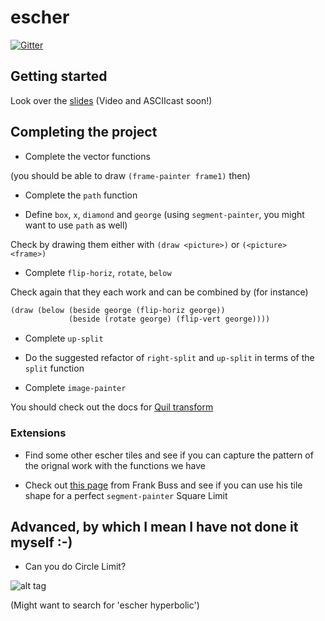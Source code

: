 # escher

[![Gitter](https://badges.gitter.im/Join%20Chat.svg)](https://gitter.im/SICPDistilled/escher?utm_source=badge&utm_medium=badge&utm_campaign=pr-badge)

## Getting started
Look over the [slides](http://www.sicpdistilled.com/slides/2.2.4/#1) (Video and ASCIIcast soon!)

## Completing the project
* Complete the vector functions

(you should be able to draw `(frame-painter frame1)` then)

* Complete the `path` function

* Define `box`, `x`, `diamond` and `george` (using `segment-painter`, you might want to use `path` as well)

Check by drawing them either with `(draw <picture>)` or `(<picture> <frame>)`

* Complete `flip-horiz`, `rotate`, `below`

Check again that they each work and can be combined by (for instance)

```clojure
(draw (below (beside george (flip-horiz george))
             (beside (rotate george) (flip-vert george))))
```

* Complete `up-split`

* Do the suggested refactor of `right-split` and `up-split` in terms of the `split` function

* Complete `image-painter`

You should check out the docs for [Quil transform](http://quil.info/api/transform)

### Extensions

* Find some other escher tiles and see if you can capture the pattern of the orignal work with the functions we have

* Check out [this page](http://www.frank-buss.de/lisp/functional.html) from Frank Buss and see if you can use his tile shape for a perfect `segment-painter` Square Limit

## Advanced, by which I mean I have not done it myself :-)
* Can you do Circle Limit?

![alt tag](https://raw.github.com/SICPDistilled/escher/master/doc/CircleLimit4.jpg)

(Might want to search for 'escher hyperbolic')

